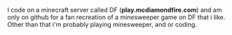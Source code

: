 I code on a minecraft server called DF (**play.mcdiamondfire.com**) and am only on github for a fan recreation of a minesweeper game on DF that i like. Other than that i'm probably playing minesweeper, and or coding.

<!---
SeaBear1015/SeaBear1015 is a ✨ special ✨ repository because its `README.md` (this file) appears on your GitHub profile.
You can click the Preview link to take a look at your changes.
--->
